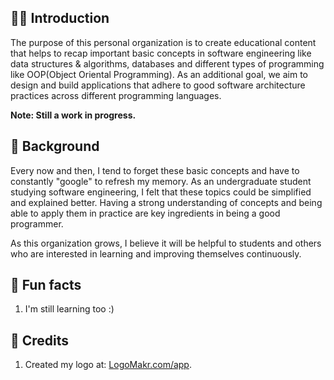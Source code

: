 ## 🙋‍♀️ Introduction

The purpose of this personal organization is to create educational content that helps to recap important basic concepts in software engineering like data structures & algorithms, databases and different types of programming like OOP(Object Oriental Programming). As an additional goal, we aim to design and build applications that adhere to good software architecture practices across different programming languages.

**Note: Still a work in progress.**

## 👩‍ Background
Every now and then, I tend to forget these basic concepts and have to constantly "google" to refresh my memory. As an
undergraduate student studying software engineering, I felt that these topics could be simplified and explained better. Having a strong understanding of concepts and being able to apply them in practice are key ingredients in being a good programmer.

As this organization grows, I believe it will be helpful to students and others who are interested in learning and improving themselves continuously.

## 🍿 Fun facts 
1. I'm still learning too :)


## 🌈 Credits
1. Created my logo at: [LogoMakr.com/app](https://logomakr.com/).

<!--
**Here are some ideas to get you started:**

🙋‍♀️ A short introduction - what is your organization all about?
🌈 Contribution guidelines - how can the community get involved?
👩‍💻 Useful resources - where can the community find your docs? Is there anything else the community should know?
🍿 Fun facts - what does your team eat for breakfast?
🧙 Remember, you can do mighty things with the power of [Markdown](https://docs.github.com/github/writing-on-github/getting-started-with-writing-and-formatting-on-github/basic-writing-and-formatting-syntax)
-->
